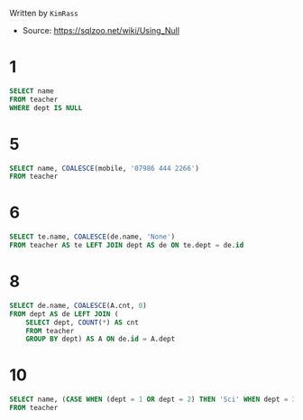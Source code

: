 Written by `KimRass`



- Source: https://sqlzoo.net/wiki/Using_Null
# 1
```sql
SELECT name
FROM teacher
WHERE dept IS NULL
```
# 5
```sql
SELECT name, COALESCE(mobile, '07986 444 2266')
FROM teacher
```
# 6
```sql
SELECT te.name, COALESCE(de.name, 'None')
FROM teacher AS te LEFT JOIN dept AS de ON te.dept = de.id
```
# 8
```sql
SELECT de.name, COALESCE(A.cnt, 0)
FROM dept AS de LEFT JOIN (
	SELECT dept, COUNT(*) AS cnt
	FROM teacher
	GROUP BY dept) AS A ON de.id = A.dept
 ```
 # 10
 ```sql
SELECT name, (CASE WHEN (dept = 1 OR dept = 2) THEN 'Sci' WHEN dept = 3 THEN 'Art' ELSE 'None' END)
FROM teacher
```